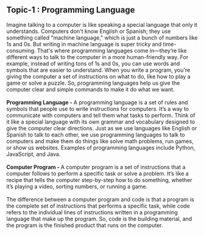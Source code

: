 <h2>Topic-1 : Programming Language</h2>
Imagine talking to a computer is like speaking a special language that only it understands. Computers don't know English or Spanish; they use something called "machine language," which is just a bunch of numbers like 1s and 0s. But writing in machine language is super tricky and time-consuming. That's where programming languages come in—they’re like different ways to talk to the computer in a more human-friendly way. For example, instead of writing tons of 1s and 0s, you can use words and symbols that are easier to understand. When you write a program, you're giving the computer a set of instructions on what to do, like how to play a game or solve a puzzle. So, programming languages help us give the computer clear and simple commands to make it do what we want.<br><br>
<b>Programming Language - </b> A programming language is a set of rules and symbols that people use to write instructions for computers. It’s a way to communicate with computers and tell them what tasks to perform. Think of it like a special language with its own grammar and vocabulary designed to give the computer clear directions. Just as we use languages like English or Spanish to talk to each other, we use programming languages to talk to computers and make them do things like solve math problems, run games, or show us websites. Examples of programming languages include Python, JavaScript, and Java.<br><br>
<b>Computer Program - </b> A computer program is a set of instructions that a computer follows to perform a specific task or solve a problem. It’s like a recipe that tells the computer step-by-step how to do something, whether it’s playing a video, sorting numbers, or running a game.<br><br>
The difference between a computer program and code is that a program is the complete set of instructions that performs a specific task, while code refers to the individual lines of instructions written in a programming language that make up the program. So, code is the building material, and the program is the finished product that runs on the computer.<br><br>
